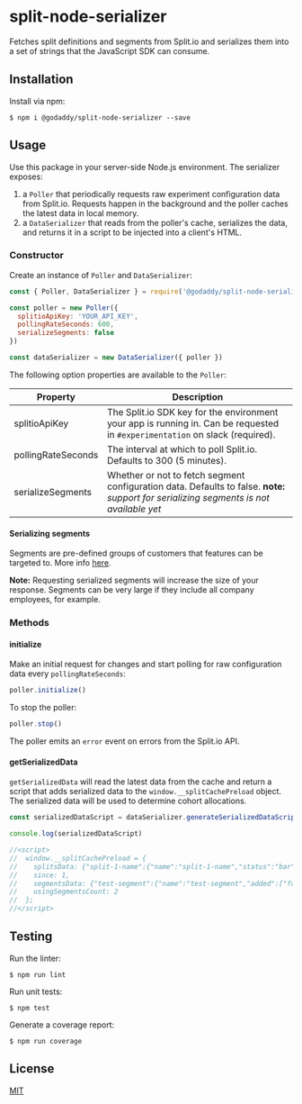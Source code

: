 # split-node-serializer

Fetches split definitions and segments from Split.io and serializes them into a
set of strings that the JavaScript SDK can consume.

## Installation

Install via npm:

```console
$ npm i @godaddy/split-node-serializer --save
```

## Usage

Use this package in your server-side Node.js environment. The serializer exposes:
1. a `Poller` that periodically requests raw experiment configuration data from Split.io. Requests happen in the background and the poller caches the latest data in local memory.
1. a `DataSerializer` that reads from the poller's cache, serializes the data, and returns it in a script to be injected into a client's HTML.

### Constructor

Create an instance of `Poller` and `DataSerializer`:

```js
const { Poller, DataSerializer } = require('@godaddy/split-node-serializer')

const poller = new Poller({
  splitioApiKey: 'YOUR_API_KEY',
  pollingRateSeconds: 600,
  serializeSegments: false
})

const dataSerializer = new DataSerializer({ poller })
```

The following option properties are available to the `Poller`:

| Property                      | Description |
|-------------------------------|-------------|
| splitioApiKey | The Split.io SDK key for the environment your app is running in. Can be requested in `#experimentation` on slack (required). |
| pollingRateSeconds | The interval at which to poll Split.io. Defaults to 300 (5 minutes). |
| serializeSegments | Whether or not to fetch segment configuration data. Defaults to false. **note:** *support for serializing segments is not available yet* |

#### Serializing segments

Segments are pre-defined groups of customers that features can be targeted to. More info [here](https://help.split.io/hc/en-us/articles/360020407512-Create-a-segment).

**Note:** Requesting serialized segments will increase the size of your response. Segments can be very large if they include all company employees, for example.

### Methods

#### initialize

Make an initial request for changes and start polling for raw configuration data
every `pollingRateSeconds`:

```js
poller.initialize()
```

To stop the poller:

```js
poller.stop()
```

The poller emits an `error` event on errors from the Split.io API.

#### getSerializedData

`getSerializedData` will read the latest data from the cache and return a script
that adds serialized data to the `window.__splitCachePreload` object. The
serialized data will be used to determine cohort allocations.

```js
const serializedDataScript = dataSerializer.generateSerializedDataScript()

console.log(serializedDataScript)

//<script>
//  window.__splitCachePreload = {
//    splitsData: {"split-1-name":{"name":"split-1-name","status":"bar"},"split-2-name":{"name":"split-2-name","status":"baz"}},
//    since: 1,
//    segmentsData: {"test-segment":{"name":"test-segment","added":["foo","bar"]}},
//    usingSegmentsCount: 2
//  };
//</script>
```

## Testing

Run the linter:

```console
$ npm run lint
```

Run unit tests:

```console
$ npm test
```

Generate a coverage report:

```console
$ npm run coverage
```

## License

[MIT](LICENSE)
